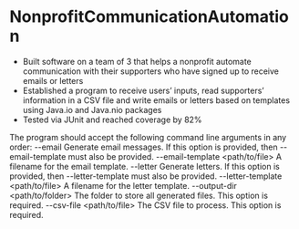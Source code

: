 # NonprofitCommunicationAutomation
- Built software on a team of 3 that helps a nonprofit automate communication with their supporters who have signed up to receive emails or letters
- Established a program to receive users’ inputs, read supporters’ information in a CSV file and write emails or letters based on templates using Java.io and Java.nio packages
- Tested via JUnit and reached coverage by 82%

The program should accept the following command line arguments in any order: 
--email        Generate email messages. If this option is provided, then --email-template must also be provided. 
--email-template <path/to/file>          A filename for the email template. 
--letter       Generate letters. If this option is provided, then --letter-template must also be provided. 
--letter-template <path/to/file>         A filename for the letter template.
--output-dir <path/to/folder>            The folder to store all generated files. This option is required.
--csv-file <path/to/file>                The CSV file to process. This option is required.
